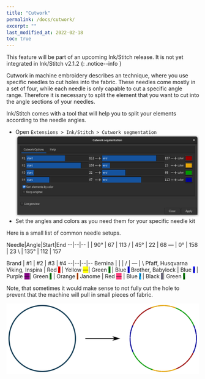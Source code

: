 ```yaml
---
title: "Cutwork"
permalink: /docs/cutwork/
excerpt: ""
last_modified_at: 2022-02-18
toc: true
---
```

This feature will be part of an upcoming Ink/Stitch release. It is not yet integrated in Ink/Stitch v2.1.2
{: .notice--info }

Cutwork in machine embroidery describes an technique, where you use specific needles to cut holes into the fabric. These needles come mostly in a set of four, while each needle is only capable to cut a specific angle range. Therefore it is necessary to split the element that you want to cut into the angle sections of your needles.

Ink/Stitch comes with a tool that will help you to split your elements according to the needle angles.

* Open `Extensions > Ink/Stitch > Cutwork segmentation`
  ![Cutwork segmentation window](/assets/images/docs/en/cutwork-segmentation.png)
* Set the angles and colors as you need them for your specific needle kit

Here is a small list of common needle setups.

Needle|Angle|Start|End
--|--|--
<span class="cwd">&#124;</span>   | 90°  | 67  | 113
<span class="cwd">/</span>        | 45°  | 22  | 68
<span class="cwd">&#8213;</span>  | 0°   | 158 | 23
<span class="cwd">&#x5c;</span>   | 135° | 112 | 157


Brand | #1  | #2 | #3 | #4
--|--|--|--
Bernina                  | <span class="cwd">&#124;</span>                                | <span class="cwd">/</span>                                        | <span class="cwd">&#8213;</span>                                   | <span class="cwd">&#x5c;</span>
Pfaff, Husqvarna Viking, Inspira | Red <span class="cwd" style="background:red;">/</span> | Yellow <span class="cwd" style="background: yellow">&#8213;</span>| Green <span class="cwd" style="background: green;">&#x5c;</span>   | Blue <span class="cwd" style="background: blue">&#124;</span>
Brother, Babylock        | Blue <span class="cwd" style="background: blue;">/</span>      | Purple <span class="cwd" style="background: purple;">&#8213;</span>| Green <span class="cwd" style="background: green;">&#x5c;</span>  | Orange <span class="cwd" style="background: #ff6000;">&#124;</span>
Janome                   | Red <span class="cwd" style="background: #ff3f7e;">&#8213;</span>  | Blue <span class="cwd" style="background: #00abff;">/</span>          | Black <span class="cwd" style="background: #413f57; color: white;">&#124;</span>| Green <span class="cwd" style="background: green;">&#x5c;</span>


Note, that sometimes it would make sense to not fully cut the hole to prevent that the machine will pull in small pieces of fabric.

![A circle cut into pieces by cutwork segmentation](/assets/images/docs/cutwork-segmentation.png)
